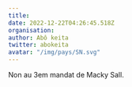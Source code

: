 ```yaml
---
title: 
date: 2022-12-22T04:26:45.518Z
organisation: 
author: Abô keita 
twitter: abokeita
avatar: "/img/pays/SN.svg"
---
```


Non au 3em mandat de Macky Sall. 
